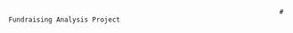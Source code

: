                                                                         # Fundraising Analysis Project  


